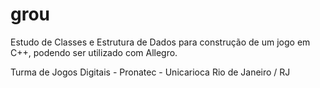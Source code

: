 grou
====

Estudo de Classes e Estrutura de Dados para construção de um jogo em C++, podendo ser utilizado com Allegro.

Turma de Jogos Digitais - Pronatec - Unicarioca Rio de Janeiro / RJ
